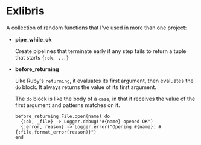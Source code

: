 Exlibris
========

A collection of random functions that I've used in more than one project:

* **pipe_while_ok**

  Create pipelines that terminate early if any step fails to return a
  tuple that starts `{:ok, ...}`

* **before_returning**

  Like Ruby's `returning`, it evaluates its first argument, then evaluates the
  `do` block. It always returns the value of its first argument.

  The `do` block is like the body of a `case`, in that it receives the value
  of the first argument and patterns matches on it.

      before_returning File.open(name) do
        {:ok, _file} -> Logger.debug("#{name} opened OK")
        {:error, reason} -> Logger.error("Opening #{name}: #{:file.format_error(reason)}")
      end
            
